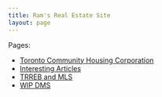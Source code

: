 ```yaml
---
title: Ram's Real Estate Site
layout: page
---
```



Pages:  
- [Toronto Community Housing Corporation](toronto-community-housing-corporation.html)  
- [Interesting Articles](interesting-articles.html)  
- [TRREB and MLS](trreb-mls.html)
- [WIP DMS](wip.html) 
